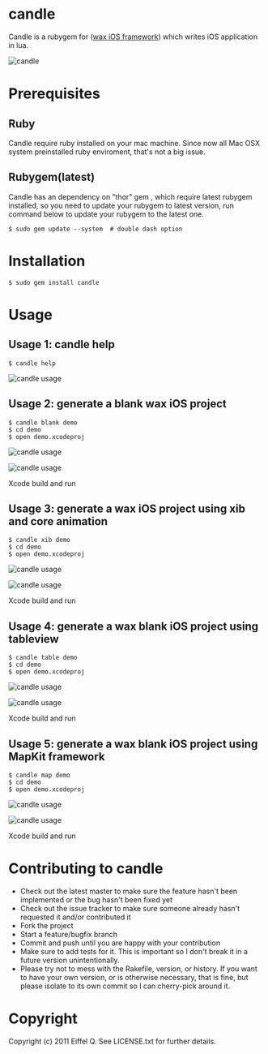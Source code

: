 candle
======
Candle is a rubygem for ([wax iOS framework](https://github.com/probablycorey/wax)) which writes iOS application in lua. 

![candle](http://eiffelqiu.github.com/candle/images/candle.png)

Prerequisites
=======
Ruby
-------
Candle require ruby installed on your mac machine. Since now all Mac OSX system preinstalled ruby enviroment, that's not a big issue. 

Rubygem(latest)
-------
Candle has an dependency on "thor" gem , which require latest rubygem installed, so you need to update your rubygem to latest version, run command below to update your rubygem to the latest one.

	$ sudo gem update --system  # double dash option

Installation
=======
	$ sudo gem install candle

Usage
=======
Usage 1: candle help
-------
	$ candle help

![candle usage](http://eiffelqiu.github.com/candle/images/candle1.png)

Usage 2: generate a blank wax iOS project
-------
	$ candle blank demo
	$ cd demo
	$ open demo.xcodeproj	

![candle usage](http://eiffelqiu.github.com/candle/images/candle2.png)

![candle usage](http://eiffelqiu.github.com/candle/images/candle3.png)

Xcode build and run

Usage 3: generate a wax iOS project using xib and core animation
-------
	$ candle xib demo
	$ cd demo
	$ open demo.xcodeproj	

![candle usage](http://eiffelqiu.github.com/candle/images/candle4.png)

![candle usage](http://eiffelqiu.github.com/candle/images/candle5.png)

Xcode build and run

Usage 4: generate a wax blank iOS project using tableview
-------
	$ candle table demo
	$ cd demo
	$ open demo.xcodeproj	

![candle usage](http://eiffelqiu.github.com/candle/images/candle6.png)

![candle usage](http://eiffelqiu.github.com/candle/images/candle7.png)

Xcode build and run

Usage 5: generate a wax blank iOS project using MapKit framework
-------
	$ candle map demo
	$ cd demo
	$ open demo.xcodeproj	

![candle usage](http://eiffelqiu.github.com/candle/images/candle6.png)

![candle usage](http://eiffelqiu.github.com/candle/images/candle7.png)

Xcode build and run

Contributing to candle
=======
* Check out the latest master to make sure the feature hasn't been implemented or the bug hasn't been fixed yet
* Check out the issue tracker to make sure someone already hasn't requested it and/or contributed it
* Fork the project
* Start a feature/bugfix branch
* Commit and push until you are happy with your contribution
* Make sure to add tests for it. This is important so I don't break it in a future version unintentionally.
* Please try not to mess with the Rakefile, version, or history. If you want to have your own version, or is otherwise necessary, that is fine, but please isolate to its own commit so I can cherry-pick around it.

Copyright
=======
Copyright (c) 2011 Eiffel Q. See LICENSE.txt for
further details.

